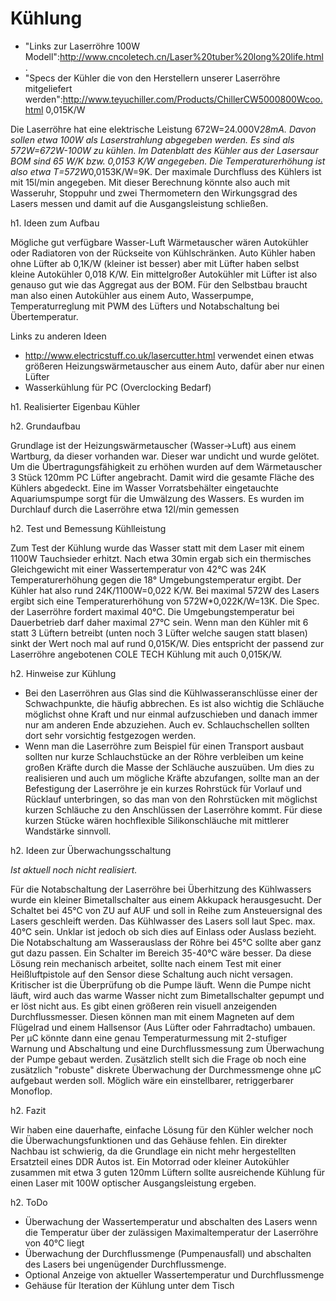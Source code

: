# Kühlung

* "Links zur Laserröhre 100W Modell":http://www.cncoletech.cn/Laser%20tuber%20long%20life.html .
* "Specs der Kühler die von den Herstellern unserer Laserröhre mitgeliefert werden":http://www.teyuchiller.com/Products/ChillerCW5000800Wcoo.html 0,015K/W

Die Laserröhre hat eine elektrische Leistung 672W=24.000V*28mA. Davon sollen etwa 100W als Laserstrahlung abgegeben werden. Es sind als 572W=672W-100W zu kühlen.
Im Datenblatt des Kühler aus der Lasersaur BOM sind 65 W/K bzw. 0,0153 K/W angegeben. Die Temperaturerhöhung ist also etwa T=572W*0,0153K/W=9K. Der maximale Durchfluss des Kühlers ist mit 15l/min angegeben.
Mit dieser Berechnung könnte also auch mit Wasseruhr, Stoppuhr und zwei Thermometern den Wirkungsgrad des Lasers messen und damit auf die Ausgangsleistung schließen. 

h1. Ideen zum Aufbau 

Mögliche gut verfügbare Wasser-Luft Wärmetauscher wären Autokühler oder Radiatoren von der Rückseite von Kühlschränken.
Auto Kühler haben ohne Lüfter ab 0,1K/W (kleiner ist besser) aber mit Lüfter haben selbst kleine Autokühler 0,018 K/W. Ein mittelgroßer Autokühler mit Lüfter ist also genauso gut wie das Aggregat aus der BOM. Für den Selbstbau braucht man also einen Autokühler aus einem Auto, Wasserpumpe, Temperaturreglung mit PWM des Lüfters und Notabschaltung bei Übertemperatur.

Links zu anderen Ideen

 * http://www.electricstuff.co.uk/lasercutter.html verwendet einen etwas größeren Heizungswärmetauscher aus einem Auto, dafür aber nur einen Lüfter
 * Wasserkühlung für PC (Overclocking Bedarf)


h1. Realisierter Eigenbau Kühler

h2. Grundaufbau 

Grundlage ist der Heizungswärmetauscher (Wasser->Luft) aus einem Wartburg, da dieser vorhanden war. Dieser war undicht und wurde gelötet. 
Um die Übertragungsfähigkeit zu erhöhen wurden auf dem Wärmetauscher 3 Stück 120mm PC Lüfter angebracht. Damit wird die gesamte Fläche des Kühlers abgedeckt.
Eine im Wasser Vorratsbehälter eingetauchte Aquariumspumpe sorgt für die Umwälzung des Wassers. Es wurden im Durchlauf durch die Laserröhre etwa 12l/min gemessen

h2. Test und Bemessung Kühlleistung

Zum Test der Kühlung wurde das Wasser statt mit dem Laser mit einem 1100W Tauchsieder erhitzt. 
Nach etwa 30min ergab sich ein thermisches Gleichgewicht mit einer Wassertemperatur von 42°C was 24K Temperaturerhöhung gegen die 18° Umgebungstemperatur ergibt. Der Kühler hat also rund 24K/1100W=0,022 K/W.
Bei maximal 572W des Lasers ergibt sich eine Temperaturerhöhung von 572W*0,022K/W=13K. Die Spec. der Laserröhre fordert maximal 40°C. Die Umgebungstemperatur bei Dauerbetrieb darf daher maximal 27°C sein. Wenn man den Kühler mit 6 statt 3 Lüftern betreibt (unten noch 3 Lüfter welche saugen statt blasen) sinkt der Wert noch mal auf rund 0,015K/W. Dies entspricht der passend zur Laserröhre angebotenen COLE TECH Kühlung mit auch 0,015K/W.

h2. Hinweise zur Kühlung 

  * Bei den Laserröhren aus Glas sind die Kühlwasseranschlüsse einer der Schwachpunkte, die häufig abbrechen. Es ist also wichtig die Schläuche möglichst ohne Kraft und nur einmal aufzuschieben und danach immer nur am anderen Ende abzuziehen. Auch ev. Schlauchschellen sollten dort sehr vorsichtig festgezogen werden. 
  * Wenn man die Laserröhre zum Beispiel für einen Transport ausbaut sollten nur kurze Schlauchstücke an der Röhre verbleiben um keine großen Kräfte durch die Masse der Schläuche auszuüben. Um dies zu realisieren und auch um mögliche Kräfte abzufangen, sollte man an der Befestigung der Laserröhre je ein kurzes Rohrstück für Vorlauf und Rücklauf unterbringen, so das man von den Rohrstücken mit möglichst kurzen Schläuche zu den Anschlüssen der Laserröhre kommt. Für diese kurzen Stücke wären hochflexible Silikonschläuche mit mittlerer Wandstärke sinnvoll.

h2. Ideen zur Überwachungsschaltung

*Ist aktuell noch nicht realisiert.*

Für die Notabschaltung der Laserröhre bei Überhitzung des Kühlwassers wurde ein kleiner Bimetallschalter aus einem Akkupack herausgesucht. Der Schaltet bei 45°C von ZU auf AUF und soll in Reihe zum Ansteuersignal des Lasers geschleift werden. Das Kühlwasser des Lasers soll laut Spec. max. 40°C sein. Unklar ist jedoch ob sich dies auf Einlass oder Auslass bezieht. Die Notabschaltung am Wasserauslass der Röhre bei 45°C sollte aber ganz gut dazu passen. Ein Schalter im Bereich 35-40°C wäre besser. 
Da diese Lösung rein mechanisch arbeitet, sollte nach einem Test mit einer Heißluftpistole auf den Sensor diese Schaltung auch nicht versagen.
Kritischer ist die Überprüfung ob die Pumpe läuft. Wenn die Pumpe nicht läuft, wird auch das warme Wasser nicht zum Bimetallschalter gepumpt und er löst nicht aus. Es gibt einen größeren rein visuell anzeigenden Durchflussmesser. Diesen können man mit einem Magneten auf dem Flügelrad und einem Hallsensor (Aus Lüfter oder Fahrradtacho) umbauen.
Per µC könnte dann eine genau Temperaturmessung mit 2-stufiger Warnung und Abschaltung und eine Durchflussmessung zum Überwachung der Pumpe gebaut werden. 
Zusätzlich stellt sich die Frage ob noch eine zusätzlich "robuste" diskrete Überwachung der Durchmessmenge ohne µC aufgebaut werden soll. Möglich wäre ein einstellbarer, retriggerbarer Monoflop.

h2. Fazit

Wir haben eine dauerhafte, einfache Lösung für den Kühler welcher noch die Überwachungsfunktionen und das Gehäuse fehlen. Ein direkter Nachbau ist schwierig, da die Grundlage ein nicht mehr hergestellten Ersatzteil eines DDR Autos ist. Ein Motorrad oder kleiner Autokühler zusammen mit etwa 3 guten 120mm Lüftern sollte ausreichende Kühlung für einen Laser mit 100W optischer Ausgangsleistung ergeben.

h2. ToDo

 * Überwachung der Wassertemperatur und abschalten des Lasers wenn die Temperatur über der zulässigen Maximaltemperatur der Laserröhre von 40°C liegt
 * Überwachung der Durchflussmenge (Pumpenausfall) und abschalten des Lasers bei ungenügender Durchflussmenge.   
 * Optional Anzeige von aktueller Wassertemperatur und Durchflussmenge
 * Gehäuse für Iteration der Kühlung unter dem Tisch


